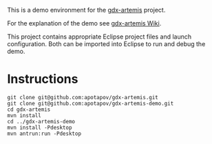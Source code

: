 This is a demo environment for the [gdx-artemis](https://github.com/apotapov/gdx-artemis) project.

For the explanation of the demo see [gdx-artemis Wiki](https://github.com/apotapov/gdx-artemis/wiki/Quick-tutorial).

This project contains appropriate Eclipse project files and launch configuration. Both
can be imported into Eclipse to run and debug the demo.

# Instructions
```
git clone git@github.com:apotapov/gdx-artemis.git
git clone git@github.com:apotapov/gdx-artemis-demo.git
cd gdx-artemis
mvn install
cd ../gdx-artemis-demo
mvn install -Pdesktop
mvn antrun:run -Pdesktop
```
